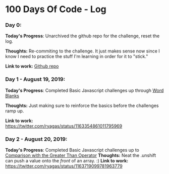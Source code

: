 # 100 Days Of Code - Log


<!-- TEMPLATE 

### Day X: 

**Today's Progress**: 

**Thoughts:** 

**Link to work:**  
-->

### Day 0: 

**Today's Progress**: Unarchived the github repo for the challenge, reset the log.

**Thoughts:** Re-commiting to the challenge. It just makes sense now since I know I need to practice the stuff I'm learning in order for it to "stick."

**Link to work:**  [Github repo](https://github.com/ryagas/100-days-of-code)

 

### Day 1 - August 19, 2019: 

**Today's Progress**: 
Completed Basic Javascript challenges up through [Word Blanks](https://learn.freecodecamp.org/javascript-algorithms-and-data-structures/basic-javascript/word-blanks)

**Thoughts:** 
Just making sure to reinforce the basics before the challenges ramp up.

**Link to work:**  
https://twitter.com/ryagas/status/1163354861011795969
 

### Day 2 - August 20, 2019: 

**Today's Progress**: 
Completed Basic Javascript challenges up to [Comparison with the Greater Than Operator](https://learn.freecodecamp.org/javascript-algorithms-and-data-structures/basic-javascript/comparison-with-the-greater-than-operator)
**Thoughts:** 
Neat the .unshift can push a value onto the *front* of an array. :)
**Link to work:**  
https://twitter.com/ryagas/status/1163719099781963779
<!-- TEMPLATE 

### Day X: 

**Today's Progress**: 

**Thoughts:** 

**Link to work:**  
-->